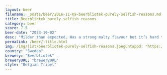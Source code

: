 ```yaml
---
layout: beer
filename: _posts/beer/2016-11-09-beerbliotek-purely-selfish-reasons.md
title: Beerbliotek purely selfish reasons
category: beer
score: 7.5
beer-date: "2023-10-02"
desc: "Milder than expected. Has a strong malty flavour but it’s hard to pick the belgian yeast"
permalink: /beer/:title.html
img: /img/list/beerbliotek-purely-selfish-reasons.jpeguntappd: "https://untappd.com/b/beerbliotek-purely-selfish-reasons/5196896"
country: "Sweden"
brewery: "Beerbliotek"
breweryURL: "breweryURL"
style: "Belgian Tripel"
---
```


